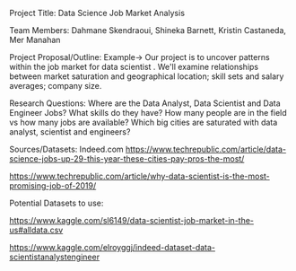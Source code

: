 Project Title: Data Science Job Market Analysis

Team Members: Dahmane Skendraoui, Shineka Barnett, Kristin Castaneda, Mer Manahan

Project Proposal/Outline:
Example→ Our project is to uncover patterns within the job market for data scientist . We'll
examine relationships between market saturation and geographical location; skill sets and
salary averages; company size.

Research Questions:
Where are the Data Analyst, Data Scientist and Data Engineer Jobs? What skills do they have?
How many people are in the field vs how many jobs are available? Which big cities are
saturated with data analyst, scientist and engineers?

Sources/Datasets:
Indeed.com
https://www.techrepublic.com/article/data-science-jobs-up-29-this-year-these-cities-pay-pros-the-most/

https://www.techrepublic.com/article/why-data-scientist-is-the-most-promising-job-of-2019/

Potential Datasets to use:

https://www.kaggle.com/sl6149/data-scientist-job-market-in-the-us#alldata.csv

https://www.kaggle.com/elroyggj/indeed-dataset-data-scientistanalystengineer

